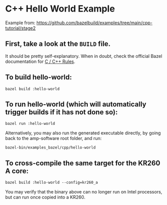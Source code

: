 # C++ Hello World Example
Example from: https://github.com/bazelbuild/examples/tree/main/cpp-tutorial/stage2

## First, take a look at the `BUILD` file.
It should be pretty self-explanatory. When in doubt, check the official Bazel documentation
for [C / C++ Rules](https://bazel.build/reference/be/c-cpp).

## To build hello-world:
```
bazel build :hello-world
```

## To run hello-world (which will automatically trigger builds if it has not done so):
```
bazel run :hello-world
```

Alternatively, you may also run the generated executable directly, by going back to the amp-software root folder, and run:

```
bazel-bin/examples_bazel/cpp/hello-world
```

## To cross-compile the same target for the KR260 A core:
```
bazel build :hello-world --config=kr260_a
```
You may verify that the binary above can no longer run on Intel processors, but can run once copied into a KR260. 
